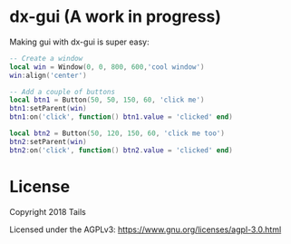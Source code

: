 # dx-gui (A work in progress)

Making gui with dx-gui is super easy:

```lua
-- Create a window
local win = Window(0, 0, 800, 600,'cool window')
win:align('center')

-- Add a couple of buttons
local btn1 = Button(50, 50, 150, 60, 'click me')
btn1:setParent(win)
btn1:on('click', function() btn1.value = 'clicked' end)

local btn2 = Button(50, 120, 150, 60, 'click me too')
btn2:setParent(win)
btn2:on('click', function() btn2.value = 'clicked' end)
```

# License

Copyright 2018 Tails

Licensed under the AGPLv3: https://www.gnu.org/licenses/agpl-3.0.html
